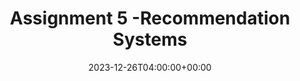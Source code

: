 ---
type: assignment
date: 2023-12-26T04:00:00+00:00
title: 'Assignment 5 -Recommendation Systems'
pdf: /static_files/assigments/5th_Assigment.pdf
due_event:
    type: due
    date: 2024-01-02T23:59:59+00:00
    description: 'Assignment #4 due'
---
